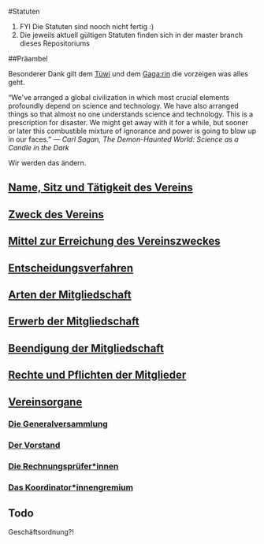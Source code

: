 #Statuten

1. FYI Die Statuten sind nooch nicht fertig :)
2. Die jeweils aktuell gültigen Statuten finden sich in der master branch dieses Repositoriums

##Präambel

Besonderer Dank gilt dem [Tüwi](http://tuewi.action.at/) und dem [Gaga:rin](https://cafegagarin.at/) die vorzeigen was alles geht.

“We've arranged a global civilization in which most crucial elements profoundly depend on science and technology. We have also arranged things so that almost no one understands science and technology. This is a prescription for disaster. We might get away with it for a while, but sooner or later this combustible mixture of ignorance and power is going to blow up in our faces.”
*― Carl Sagan, The Demon-Haunted World: Science as a Candle in the Dark*

Wir werden das ändern.

## [Name, Sitz und Tätigkeit des Vereins](1-Name_Sitz_und_Tätigkeitsbereich.md)
## [Zweck des Vereins](2-Zweck.md)
## [Mittel zur Erreichung des Vereinszweckes](3-Mittel_zur_Erreichung_des_Vereinszweckes.md)
## [Entscheidungsverfahren](4-Entscheidungsverfahren.md)
## [Arten der Mitgliedschaft](5-Arten_der_Mitgliedschaft.md)
## [Erwerb der Mitgliedschaft](6-Erwerb_der_Mitgliedschaft.md)
## [Beendigung der Mitgliedschaft](7-Beendigung_der_Mitgliedschaft.md)
## [Rechte und Pflichten der Mitglieder](8-Rechte_und_Pflichten_der_Mitglieder.md)
## [Vereinsorgane](9-0-Vereinsorgane.md)
### [Die Generalversammlung](9-1-Generalversammlung.md)
### [Der Vorstand](9-2-Vorstand.md)
### [Die Rechnungsprüfer\*innen](9-3-RechnungsprueferInnen.md)
### [Das Koordinator\*innengremium](9-4-KoordinatorInnengremium.md)

## Todo
Geschäftsordnung?!
